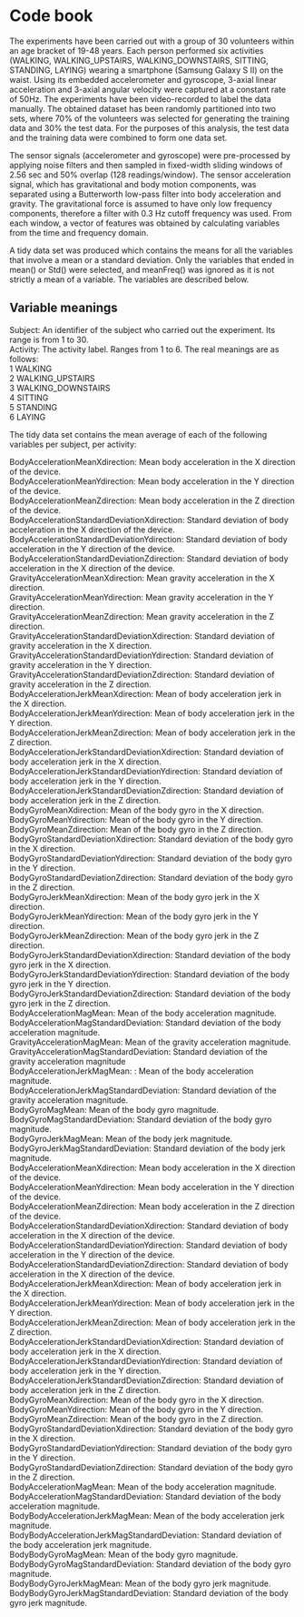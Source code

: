 # Code book
The experiments have been carried out with a group of 30 volunteers within an age bracket of 19-48 years. 
Each person performed six activities (WALKING, WALKING_UPSTAIRS, WALKING_DOWNSTAIRS, SITTING, STANDING, LAYING) wearing a smartphone (Samsung Galaxy S II) on the waist. 
Using its embedded accelerometer and gyroscope, 3-axial linear acceleration and 3-axial angular velocity were captured at a constant rate of 50Hz. 
The experiments have been video-recorded to label the data manually. 
The obtained dataset has been randomly partitioned into two sets, where 70% of the volunteers was selected for generating the training data and 30% the test data.
For the purposes of this analysis, the test data and the training data were combined to form one data set.

The sensor signals (accelerometer and gyroscope) were pre-processed by applying noise filters and then sampled in fixed-width sliding windows of 2.56 sec and 50% overlap (128 readings/window). 
The sensor acceleration signal, which has gravitational and body motion components, was separated using a Butterworth low-pass filter into body acceleration and gravity. 
The gravitational force is assumed to have only low frequency components, therefore a filter with 0.3 Hz cutoff frequency was used. 
From each window, a vector of features was obtained by calculating variables from the time and frequency domain.

A tidy data set was produced which contains the means for all the variables that involve a mean or a standard deviation. Only the variables that ended in mean() or Std() were selected, and meanFreq() was ignored as it is not strictly a mean of a variable. 
The variables are described below. 

## Variable meanings 
Subject: An identifier of the subject who carried out the experiment. Its range is from 1 to 30.<br />
Activity: The activity label. Ranges from 1 to 6. The real meanings are as follows:<br />
1 WALKING<br />
2 WALKING_UPSTAIRS<br />
3 WALKING_DOWNSTAIRS<br />
4 SITTING<br />
5 STANDING<br />
6 LAYING<br />

The tidy data set contains the mean average of each of the following variables per subject, per activity:

BodyAccelerationMeanXdirection: Mean body acceleration in the X direction of the device. <br />
BodyAccelerationMeanYdirection: Mean body acceleration in the Y direction of the device.<br />
BodyAccelerationMeanZdirection: Mean body acceleration in the Z direction of the device.<br />
BodyAccelerationStandardDeviationXdirection: Standard deviation of body acceleration in the X direction of the device.<br />
BodyAccelerationStandardDeviationYdirection: Standard deviation of body acceleration in the Y direction of the device.<br />
BodyAccelerationStandardDeviationZdirection: Standard deviation of body acceleration in the X direction of the device.<br />
GravityAccelerationMeanXdirection: Mean gravity acceleration in the X direction.<br />
GravityAccelerationMeanYdirection: Mean gravity acceleration in the Y direction.<br />
GravityAccelerationMeanZdirection: Mean gravity acceleration in the Z direction.<br />
GravityAccelerationStandardDeviationXdirection: Standard deviation of gravity acceleration in the X direction.<br />
GravityAccelerationStandardDeviationYdirection: Standard deviation of gravity acceleration in the Y direction.<br />
GravityAccelerationStandardDeviationZdirection: Standard deviation of gravity acceleration in the Z direction.<br />
BodyAccelerationJerkMeanXdirection: Mean of body acceleration jerk in the X direction.<br />
BodyAccelerationJerkMeanYdirection: Mean of body acceleration jerk in the Y direction.<br />
BodyAccelerationJerkMeanZdirection: Mean of body acceleration jerk in the Z direction.<br />
BodyAccelerationJerkStandardDeviationXdirection: Standard deviation of body acceleration jerk in the X direction.<br />
BodyAccelerationJerkStandardDeviationYdirection: Standard deviation of body acceleration jerk in the Y direction.<br />
BodyAccelerationJerkStandardDeviationZdirection: Standard deviation of body acceleration jerk in the Z direction.<br />
BodyGyroMeanXdirection: Mean of the body gyro in the X direction.<br />
BodyGyroMeanYdirection: Mean of the body gyro in the Y direction.<br />
BodyGyroMeanZdirection: Mean of the body gyro in the Z direction.<br />
BodyGyroStandardDeviationXdirection: Standard deviation of the body gyro in the X direction.<br />
BodyGyroStandardDeviationYdirection: Standard deviation of the body gyro in the Y direction.<br />
BodyGyroStandardDeviationZdirection: Standard deviation of the body gyro in the Z direction.<br />
BodyGyroJerkMeanXdirection: Mean of the body gyro jerk in the X direction. <br />
BodyGyroJerkMeanYdirection: Mean of the body gyro jerk in the Y direction. <br />
BodyGyroJerkMeanZdirection: Mean of the body gyro jerk in the Z direction. <br />
BodyGyroJerkStandardDeviationXdirection: Standard deviation of the body gyro jerk in the X direction. <br />
BodyGyroJerkStandardDeviationYdirection: Standard deviation of the body gyro jerk in the Y direction. <br />
BodyGyroJerkStandardDeviationZdirection: Standard deviation of the body gyro jerk in the Z direction. <br />
BodyAccelerationMagMean: Mean of the body acceleration magnitude. <br />
BodyAccelerationMagStandardDeviation: Standard deviation of the body acceleration magnitude. <br />
GravityAccelerationMagMean: Mean of the gravity acceleration magnitude. <br />
GravityAccelerationMagStandardDeviation: Standard deviation of the gravity acceleration magnitude<br />
BodyAccelerationJerkMagMean: : Mean of the body acceleration magnitude.<br />
BodyAccelerationJerkMagStandardDeviation: Standard deviation of the gravity acceleration magnitude.<br />
BodyGyroMagMean: Mean of the body gyro magnitude. <br />
BodyGyroMagStandardDeviation: Standard deviation of the body gyro magnitude. <br />
BodyGyroJerkMagMean: Mean of the body jerk magnitude. <br />
BodyGyroJerkMagStandardDeviation: Standard deviation of the body jerk magnitude. <br />
BodyAccelerationMeanXdirection: Mean body acceleration in the X direction of the device.<br /> 
BodyAccelerationMeanYdirection: Mean body acceleration in the Y direction of the device.<br />
BodyAccelerationMeanZdirection: Mean body acceleration in the Z direction of the device.<br />
BodyAccelerationStandardDeviationXdirection: Standard deviation of body acceleration in the X direction of the device.<br />
BodyAccelerationStandardDeviationYdirection: Standard deviation of body acceleration in the Y direction of the device.<br />
BodyAccelerationStandardDeviationZdirection: Standard deviation of body acceleration in the X direction of the device.<br />
BodyAccelerationJerkMeanXdirection: Mean of body acceleration jerk in the X direction.<br />
BodyAccelerationJerkMeanYdirection: Mean of body acceleration jerk in the Y direction.<br />
BodyAccelerationJerkMeanZdirection: Mean of body acceleration jerk in the Z direction.<br />
BodyAccelerationJerkStandardDeviationXdirection: Standard deviation of body acceleration jerk in the X direction.<br />
BodyAccelerationJerkStandardDeviationYdirection: Standard deviation of body acceleration jerk in the Y direction.<br />
BodyAccelerationJerkStandardDeviationZdirection: Standard deviation of body acceleration jerk in the Z direction.<br />
BodyGyroMeanXdirection: Mean of the body gyro in the X direction.<br />
BodyGyroMeanYdirection: Mean of the body gyro in the Y direction.<br />
BodyGyroMeanZdirection: Mean of the body gyro in the Z direction.<br />
BodyGyroStandardDeviationXdirection: Standard deviation of the body gyro in the X direction.<br />
BodyGyroStandardDeviationYdirection: Standard deviation of the body gyro in the Y direction.<br />
BodyGyroStandardDeviationZdirection: Standard deviation of the body gyro in the Z direction.<br />
BodyAccelerationMagMean: Mean of the body acceleration magnitude. <br />
BodyAccelerationMagStandardDeviation: Standard deviation of the body acceleration magnitude.<br /> 
BodyBodyAccelerationJerkMagMean: Mean of the body acceleration jerk magnitude. <br />
BodyBodyAccelerationJerkMagStandardDeviation: Standard deviation of the body acceleration jerk magnitude. <br />
BodyBodyGyroMagMean: Mean of the body gyro magnitude. <br />
BodyBodyGyroMagStandardDeviation: Standard deviation of the body gyro magnitude.<br />
BodyBodyGyroJerkMagMean: Mean of the body gyro jerk magnitude.<br />
BodyBodyGyroJerkMagStandardDeviation: Standard deviation of the body gyro jerk magnitude.<br />
